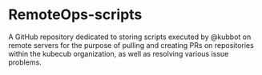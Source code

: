 # RemoteOps-scripts
A GitHub repository dedicated to storing scripts executed by @kubbot on remote servers for the purpose of pulling and creating PRs on repositories within the kubecub organization, as well as resolving various issue problems.
